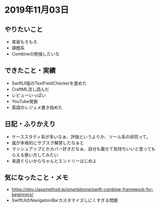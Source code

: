 # 2019年11月03日

## やりたいこと

- 実装もろもろ
- 課題系
- Combineの勉強したいな

## できたこと・実績

- SwiftUI版のTextFieldCheckerを進めた
- CraftML流し読んだ
- レビューいっぱい
- YouTube発掘
- 英語のレジュメ書き始めた

## 日記・ふりかえり

- ケーススタディ系が多いなぁ、評価というよりか、ツール系の研究って。
- 嵐が本格的にサブスク解禁したなぁと
- マッシュアップとかカバー好きだなぁ、自分も載せて気持ちいいと思ってもらえる歌い方してみたい
- 来週ぐらいからちゃんとエントリーはじめよ

## 気になったこと・メモ

- https://dev.classmethod.jp/smartphone/swift-combine-framework-for-beginners/
- SwiftUIのNavigationBarカスタマイズしにくすぎる問題
